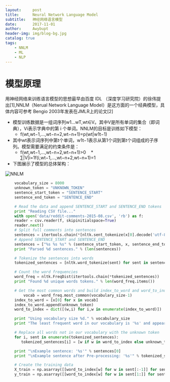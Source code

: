 ```yaml
---
layout:     post
title:      Neural Network Language Model
subtitle:   神经网络语言模型
date:       2017-11-01
author:     Awybupt
header-img: img/blog-bg.jpg
catalog: true
tags:
    - NNLM
    - ML
    - NLP
---
```


# 模型原理
用神经网络来训练语言模型的思想最早由百度 IDL （深度学习研究院）的徐伟提出[1],NNLM（Nerual Network Language Model）是这方面的一个经典模型，具体内容可参考 Bengio 2003年发表在JMLR上的论文[2]
* 模型训练数据是一组词序列w1…wT,wt∈V。其中V是所有单词的集合（即词典），Vi表示字典中的第 i 个单词。NNLM的目标是训练如下模型：	
    * f(wt,wt−1,...,wt−n+2,wt−n+1)=p(wt|w1t−1)
* 其中wt表示词序列中第t个单词，w1t−1表示从第1个词到第t个词组成的子序列。模型需要满足的约束条件是：
    * f(wt,wt−1,...,wt−n+2,wt−n+1)>0
    * ∑|V|i=1f(i,wt−1,...,wt−n+2,wt−n+1)=1
* 下图展示了模型的总体架构：

![NNLM](https://farm1.staticflickr.com/810/39009083260_268771bfe9_z.jpg)

```python
    vocabulary_size = 8000
    unknown_token = "UNKNOWN_TOKEN"
    sentence_start_token = "SENTENCE_START"
    sentence_end_token = "SENTENCE_END"

    # Read the data and append SENTENCE_START and SENTENCE_END tokens
    print "Reading CSV file..."
    with open('data/reddit-comments-2015-08.csv', 'rb') as f:
    reader = csv.reader(f, skipinitialspace=True)
    reader.next()
    # Split full comments into sentences
    sentences = itertools.chain(*[nltk.sent_tokenize(x[0].decode('utf-8').lower()) for x in reader])
    # Append SENTENCE_START and SENTENCE_END
    sentences = ["%s %s %s" % (sentence_start_token, x, sentence_end_token) for x in sentences]
    print "Parsed %d sentences." % (len(sentences))

    # Tokenize the sentences into words
    tokenized_sentences = [nltk.word_tokenize(sent) for sent in sentences]

    # Count the word frequencies
    word_freq = nltk.FreqDist(itertools.chain(*tokenized_sentences))
    print "Found %d unique words tokens." % len(word_freq.items())

    # Get the most common words and build index_to_word and word_to_index vectors
        vocab = word_freq.most_common(vocabulary_size-1)
    index_to_word = [x[0] for x in vocab]
    index_to_word.append(unknown_token)
    word_to_index = dict([(w,i) for i,w in enumerate(index_to_word)])

    print "Using vocabulary size %d." % vocabulary_size
    print "The least frequent word in our vocabulary is '%s' and appeared %d times." % (vocab[-1][0], vocab[-1][1])

    # Replace all words not in our vocabulary with the unknown token
    for i, sent in enumerate(tokenized_sentences):
       tokenized_sentences[i] = [w if w in word_to_index else unknown_token for w in sent]

    print "\nExample sentence: '%s'" % sentences[0]
    print "\nExample sentence after Pre-processing: '%s'" % tokenized_sentences[0]

    # Create the training data
    X_train = np.asarray([[word_to_index[w] for w in sent[:-1]] for sent in tokenized_sentences])
    y_train = np.asarray([[word_to_index[w] for w in sent[1:]] for sent in tokenized_sentences])

```


